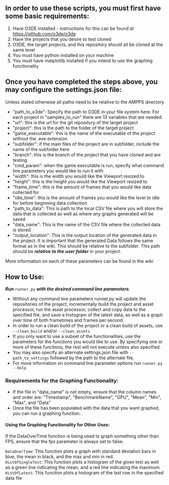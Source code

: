 <h2>In order to use these scripts, you must first have some basic requirements:</h2>  

1. Have O3DE installed - instructions for this can be found at https://github.com/o3de/o3de  
2. Have the projects that you desire to test cloned  
3. O3DE, the target projects, and this repository should all be cloned at the same level  
4. You must have python installed on your machine  
5. You must have matplotlib installed if you intend to use the graphing functionality  


<h2>Once you have completed the steps above, you may configure the settings.json file:</h2>  

Unless stated otherwise all paths need to be relative to the AMPPS directory
* "path_to_o3de": Specify the path to O3DE in your file system here. 
For each project in "samples_to_run" there are 13 variables that are needed.  
* "url": this is the url for the git repository of the target project  
* "project": this is the path to the folder of the target project  
* "game_executable": this is the name of the executable of the project without the .exe extension  
* "subfolder": if the main files of the project are in subfolder, include the name of the subfolder here  
* "branch": this is the branch of the project that you have cloned and are testing  
* "cmd_param": when the game executable is run, specify what command line parameters you would like to run it with  
* "width": this is the width you would like the Viewport resized to  
* "height": this is the height you would like the Viewport resized to  
* "frame_time": this is the amount of frames that you would like data collected for  
* "idle_time": this is the amount of frames you would like the level to idle for before beginning data collection  
* "path_to_data": This is path to the local CSV file where you will store the data that is collected as well as where any graphs generated will be saved
* "data_name": This is the name of the CSV file where the collected data is stored  
* "output_location": This is the output location of the generated data in the project. It is important that the generated Data follows the same format as in the wiki. This should be relative to the subfolder. This path should be ***relative to the user folder*** in your project.  

More information on each of these parameters can be found in the wiki  
  
    

<h2>How to Use:</h2>  

***Run*** `runner.py` ***with the desired command line parameters.***  
* Without any command line parameters runner.py will update the repositories of the project, incrementally build the project and asset processor, run the asset processor, collect and copy data to the specified file, and save a histogram of the latest data, as well as a graph over time of both frametimes and frames per second.  
* In order to run a clean build of the project or a clean build of assets, use `--clean_build` and/or `--clean_assets`  
* If you only want to use a subset of the functionalities, use the parameters for the functions you would like to use. By specifying one or more of these functions, the rest will not execute unless also specified. 
* You may also specify an alternate settings.json file with `--path_to_settings` followed by the path to the alternate file.
* For more information on command line parameter options run `runner.py --help`  

  
    
  

<h3>Requirements for the Graphing Functionality:</h3>  

* If the file in "data_name" is not empty, ensure that the column names and order are: "Timestamp", "BenchmarkName", "GPU", "Mean", "Min", "Max", and "Data"
* Once the file has been populated with the data that you want graphed, you can run a graphing function.

<h4>Using the Graphing Functionality for Other Uses:</h4>
If the DataOverTime function is being used to graph something other than FPS, ensure that the fps parameter is always set to false.  

`DataOverTime`: This function plots a graph with standard deviation bars in blue, the mean in black, and the max and min in red.  
`HistOfSingleTest`: This function plots a histogram of the given test as well as a green line indicating the mean, and a red line indicating the maximum  
`HistOfLatest`: This function plots a histogram of the last row in the specified data file